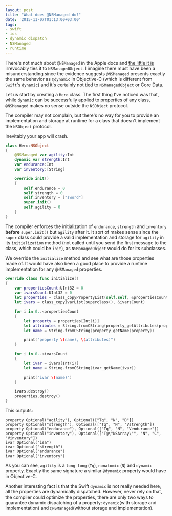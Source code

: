 ```yaml
---
layout: post
title: "What does @NSManaged do?"
date: '2015-11-07T01:13:00+03:00'
tags:
- swift
- ios
- dynamic dispatch
- NSManaged
- runtime
---
```



There's not much about `@NSManaged` in the Apple docs and [the little it is](https://developer.apple.com/library/ios/documentation/Swift/Conceptual/Swift_Programming_Language/Attributes.html) irrevocably ties it to `NSManagedObject`. I imagine there must have been a misunderstanding since the evidence suggests `@NSManaged` presents exactly the same behavior as `@dynamic` in Objective-C (which is different from `Swift`'s `dynamic`) and it's certainly not tied to `NSManagedObject` or Core Data.

Let us start by creating a `Hero` class. The first thing I've noticed was that, while `dynamic` can be successfully applied to properties of any class, `@NSManaged` makes no sense outside the `NSObject` protocol.

The compiler may not complain, but there's no way for you to provide an implementation and storage at runtime for a class that doesn't implement the `NSObject` protocol.

Inevitably your app will crash.

```swift
class Hero:NSObject
{
    @NSManaged var agility:Int
    dynamic var strength:Int
    var endurance:Int
    var inventory:[String]

    override init()
    {
        self.endurance = 0
        self.strength = 0
        self.inventory = ["sword"]
        super.init()
        self.agility = 0
    }
}
```

The compiler enforces the initialization of `endurance`, `strength` and `inventory` **before** `super.init()` but `agility` after it. It sort of makes sense since the `super` class could provide a valid implementation and storage for `agility` in its `initialization` method (not called until you send the first message to the class, which could be `init`), as `NSManagedObject` would do for its subclasses.

We override the `initialize` method and see what are those properties made of. It would have also been a good place to provide a runtime implementation for any `@NSManaged` properties.


```swift
override class func initialize()
{
    var propertiesCount:UInt32 = 0
    var ivarsCount:UInt32 = 0
    let properties = class_copyPropertyList(self.self, &propertiesCount)
    let ivars = class_copyIvarList(superclass(), &ivarsCount)

    for i in 0..<propertiesCount
    {
        let property = properties[Int(i)]
        let attributes = String.fromCString(property_getAttributes(property))?.characters.split(",").map{String($0)}
        let name = String.fromCString(property_getName(property))

        print("property \(name), \(attributes)")
    }

    for i in 0..<ivarsCount
    {
        let ivar = ivars[Int(i)]
        let name = String.fromCString(ivar_getName(ivar))

        print("ivar \(name)")
    }

    ivars.destroy()
    properties.destroy()
}
```

This outputs:

```
property Optional("agility"), Optional(["Tq", "N", "D"])
property Optional("strength"), Optional(["Tq", "N", "Vstrength"])
property Optional("endurance"), Optional(["Tq", "N", "Vendurance"])
property Optional("inventory"), Optional(["T@\"NSArray\"", "N", "C", "Vinventory"])
ivar Optional("isa")
ivar Optional("strength")
ivar Optional("endurance")
ivar Optional("inventory")
```
As you can see, `agility` is a `long long` (`Tq`), `nonatomic` (`N`) and `dynamic` property. Exactly the same signature a similar `@dynamic` property would have in Objective-C.

Another interesting fact is that the Swift `dynamic` is not really needed here, all the properties are dynamically dispatched. However, never rely on that, the compiler could optimize the properties, there are only two ways to guarantee dynamic dispatching of a property: `dynamic`(with storage and implementation) and `@NSManaged`(without storage and implementation).
